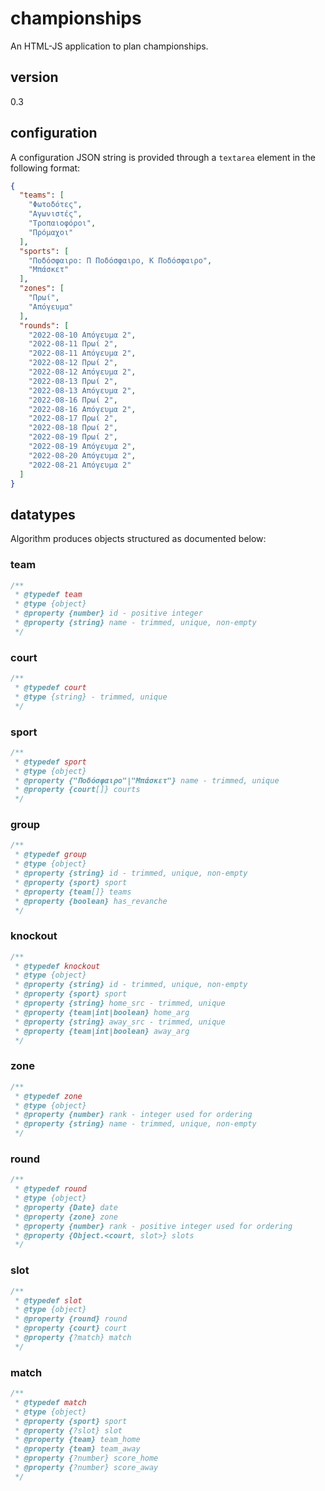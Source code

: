 # championships
An HTML-JS application to plan championships.

## version

0.3

## configuration

A configuration JSON string is provided through a `textarea` element in the following format:

```json
{
  "teams": [
    "Φωτοδότες",
    "Αγωνιστές",
    "Τροπαιοφόροι",
    "Πρόμαχοι"
  ],
  "sports": [
    "Ποδόσφαιρο: Π Ποδόσφαιρο, Κ Ποδόσφαιρο",
    "Μπάσκετ"
  ],
  "zones": [
    "Πρωί",
    "Απόγευμα"
  ],
  "rounds": [
    "2022-08-10 Απόγευμα 2",
    "2022-08-11 Πρωί 2",
    "2022-08-11 Απόγευμα 2",
    "2022-08-12 Πρωί 2",
    "2022-08-12 Απόγευμα 2",
    "2022-08-13 Πρωί 2",
    "2022-08-13 Απόγευμα 2",
    "2022-08-16 Πρωί 2",
    "2022-08-16 Απόγευμα 2",
    "2022-08-17 Πρωί 2",
    "2022-08-18 Πρωί 2",
    "2022-08-19 Πρωί 2",
    "2022-08-19 Απόγευμα 2",
    "2022-08-20 Απόγευμα 2",
    "2022-08-21 Απόγευμα 2"
  ]
}
```

## datatypes

Algorithm produces objects structured as documented below:

### team

```js
/**
 * @typedef team
 * @type {object}
 * @property {number} id - positive integer
 * @property {string} name - trimmed, unique, non-empty
 */
```

### court

```js
/**
 * @typedef court
 * @type {string} - trimmed, unique
 */
```

### sport

```js
/**
 * @typedef sport
 * @type {object}
 * @property {"Ποδόσφαιρο"|"Μπάσκετ"} name - trimmed, unique
 * @property {court[]} courts
 */
```

### group

```js
/**
 * @typedef group
 * @type {object}
 * @property {string} id - trimmed, unique, non-empty
 * @property {sport} sport
 * @property {team[]} teams
 * @property {boolean} has_revanche
 */
```

### knockout

```js
/**
 * @typedef knockout
 * @type {object}
 * @property {string} id - trimmed, unique, non-empty
 * @property {sport} sport
 * @property {string} home_src - trimmed, unique
 * @property {team|int|boolean} home_arg
 * @property {string} away_src - trimmed, unique
 * @property {team|int|boolean} away_arg
 */
```

### zone

```js
/**
 * @typedef zone
 * @type {object}
 * @property {number} rank - integer used for ordering
 * @property {string} name - trimmed, unique, non-empty
 */
```

### round

```js
/**
 * @typedef round
 * @type {object}
 * @property {Date} date
 * @property {zone} zone
 * @property {number} rank - positive integer used for ordering
 * @property {Object.<court, slot>} slots
 */
```

### slot

```js
/**
 * @typedef slot
 * @type {object}
 * @property {round} round
 * @property {court} court
 * @property {?match} match
 */
```

### match

```js
/**
 * @typedef match
 * @type {object}
 * @property {sport} sport
 * @property {?slot} slot
 * @property {team} team_home
 * @property {team} team_away
 * @property {?number} score_home
 * @property {?number} score_away
 */
```

